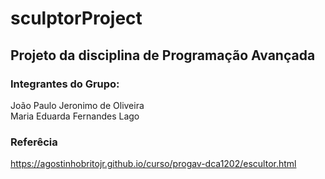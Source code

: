 # sculptorProject

## Projeto da disciplina de Programação Avançada
### Integrantes do Grupo: <br>
  João Paulo Jeronimo de Oliveira <br>
  Maria Eduarda Fernandes Lago

### Referêcia
https://agostinhobritojr.github.io/curso/progav-dca1202/escultor.html